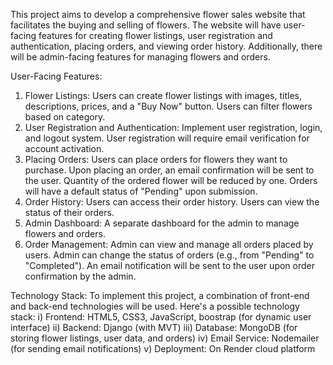 This project aims to develop a comprehensive flower sales website that 
facilitates the buying and selling of flowers. The website will have user-facing
features for creating flower listings, user registration and authentication,
placing orders, and viewing order history. Additionally, there will be admin-facing 
features for managing flowers and orders.

User-Facing Features:
1) Flower Listings:
Users can create flower listings with images, titles, descriptions, prices, and a "Buy Now" button.
Users can filter flowers based on category.
2) User Registration and Authentication:
Implement user registration, login, and logout system.
User registration will require email verification for account activation.
3) Placing Orders:
Users can place orders for flowers they want to purchase.
Upon placing an order, an email confirmation will be sent to the user.
Quantity of the ordered flower will be reduced by one.
Orders will have a default status of "Pending" upon submission.
4) Order History:
Users can access their order history.
Users can view the status of their orders.
5) Admin Dashboard:
    	A separate dashboard for the admin to manage flowers and orders.
6) Order Management:
Admin can view and manage all orders placed by users.
Admin can change the status of orders (e.g., from "Pending" to "Completed").
An email notification will be sent to the user upon order confirmation by the admin.




Technology Stack:
To implement this project, a combination of front-end and back-end technologies will be used. Here's a possible technology stack:
i)	Frontend: HTML5, CSS3, JavaScript, boostrap (for dynamic user interface)
ii)	Backend: Django (with MVT)
iii)	Database: MongoDB (for storing flower listings, user data, and orders) 
iv)	Email Service: Nodemailer (for sending email notifications) 
v)	Deployment: On Render  cloud platform

